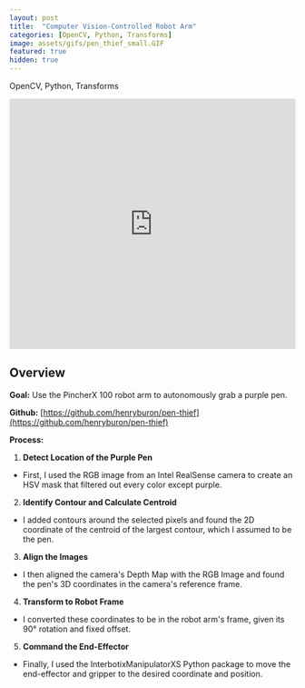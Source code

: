 ```yaml
---
layout: post
title:  "Computer Vision-Controlled Robot Arm"
categories: [OpenCV, Python, Transforms]
image: assets/gifs/pen_thief_small.GIF
featured: true
hidden: true
---
```


OpenCV, Python, Transforms

<iframe width="100%" height="441" src="https://www.youtube.com/embed/pturk2xscaA?si=CLWhMrOFVhrZ33sk" title="YouTube video player" frameborder="0" allow="accelerometer; autoplay; clipboard-write; encrypted-media; gyroscope; picture-in-picture; web-share" allowfullscreen></iframe>

## Overview

**Goal:** Use the PincherX 100 robot arm to autonomously grab a purple pen.

**Github:** [https://github.com/henryburon/pen-thief](https://github.com/henryburon/pen-thief)

**Process:**

1. **Detect Location of the Purple Pen**
* First, I used the RGB image from an Intel RealSense camera to create an HSV mask that filtered out every color except purple.
2. **Identify Contour and Calculate Centroid**
* I added contours around the selected pixels and found the 2D coordinate of the centroid of the largest contour, which I assumed to be the pen.
3. **Align the Images**
* I then aligned the camera's Depth Map with the RGB Image and found the pen's 3D coordinates in the camera's reference frame.
4. **Transform to Robot Frame**
* I converted these coordinates to be in the robot arm's frame, given its 90&deg; rotation and fixed offset.
5. **Command the End-Effector**
* Finally, I used the InterbotixManipulatorXS Python package to move the end-effector and gripper to the desired coordinate and position.